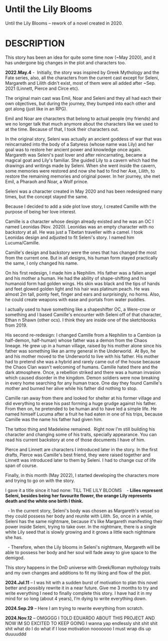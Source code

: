 # Until the Lily Blooms

Until the Lily Blooms – rework of a novel created in 2020.

# DESCRIPTION

This story has been an idea for quite some time now (~May 2020), and it has undergone big changes in the plot and characters too.

**2022.May.4** -  Initially, the story was inspired by Greek Mythology and the Fate series, also, all the characters from the current cast except for Seleni, Margareth and Lilith didn't exist, most of them were all added after ~Sep. 2021 (Linnett, Pierce and Circe etc).

The original main cast was Emil, Noar and Seleni and they all had each their own objectives, but during the journey, they bumped into each other and got along (just like in an RPG). 

Emil and Noar are characters that belong to actual people (my friends) and we no longer talk that much anymore about the characters like we used to at the time. Because of that, I took their characters out. 

In the original story, Seleni was actually an ancient goddess of war that was reincarnated into the body of a Satyress (whose name was Lily) and her goal was to restore her ancient power and knowledge once again. Margareth was Seleni's past lover and after reincarnating, became a magical goat and Lily's familiar. She guided Lily to a cavern which had the drawings and writings made by Seleni. When she went inside the cavern, some memories were restored and now she had to find her Axe, Lilith, to restore the remaining memories and original power. In her journey, she met Emil, a Pharaoh and Noar, a Wolf prince. 

Seleni was a character created in May 2020 and has been redesigned many times, but the concept stayed the same. 


Because I decided to add a side plot love story, I created Camille with the purpose of being her love interest.

Camille is a character whose design already existed and he was an OC I named Leonidas (Nov. 2020). Leonidas was an empty character with no backstory at all. He was just a Tibetan traveller with a camel. I took Leonidas design and adjusted to fit Seleni's story. I named him Lucuma/Camille. 

Camille's design and backstory were the ones that has changed the most from the current one. But in all designs, his human form stayed practically the same, I only changed his name.

On his first redesign, I made him a Nephilim. His father was a fallen angel and his mother a human. He had the ability of shape-shifting and his humanoid form had golden wings. His skin was black and the tips of hands and feet glowed golden light and his hair was platinum peach. He was almost 2m tall, pointy feet, finger and ears and surprisingly, no horns. Also, he could create weapons with ease and portals from water puddles. 

I actually used to have something like a shapeshifter OC, a Were-crow or something and I based Camille's encounter with Seleni off of that character, Ethan n Shawn (other ocs). I think they are inside one of the sketchbooks from 2019.

His second re-redesign: I changed Camille from a Nephilim to a Cambion (a half-demon, half-human) whose father was a demon from the Chaos lineage. He grew up in a human village, raised by his mother alone since his father was something like an army general in the Underworld. 
At 8yo, he and his mother moved to the Underworld to live with his father. His mother had to pretend she was a hybrid and rarely came out of the house because the Chaos Clan wasn't welcoming of humans. Camille hated there and the dark atmosphere. Once, a rebellion striked and there was a human invasion which caused disorder in the kingdom. Demon soldiers were now breaking in every home searching for any human trace. One day they found Camille's mother and burned her alive while his father did nothing to stop. 

Camille ran away from there and looked for shelter at his former village and did everything to erase his past forming a huge grudge against his father. From then on, he pretended to be human and to have led a simple life. He named himself Lucuma after a fruit he had eaten in one of his trips, because Camille was the name his father had given him. 

The tattoo thing and Madeleine remained. 
Right now I'm still building his character and changing some of his traits, specially appearance. You can read his current backstory at one of those documents I have of him. 

Pierce and Linnett are characters I introduced later in the story. In the first drafts, Pierce was Camille's best friend, they were raised together and Linnett was introduced later to them by Seleni. I had to change cuz of life span of course.

Finally, in this month (May 2022), I started developing the characters more and trying to go on with the story. 

I gave it a title since it had none: TILL THE LILY BLOOMS 
    - **Lilies represent Seleni, besides being her favourite flower, the orange Lily represents death and the white one birth I think.**
    
    - In the current story, Seleni's body was chosen as Margareth's vessel so they could possess her body and reunite with Lilith. So, once in a while, Seleni has the same nightmare, because it's like Margareth manifesting their power inside Seleni, trying to take over. In the nightmare, there is a single white Lily seed that is slowly growing and it grows a little each nightmare she has. 
    
    - Therefore, when the Lily blooms in Seleni's nightmare, Margareth will be able to possess her body and her soul will fade away to give space to the demigod.  
  
  This story happens in the DnD universe with Greek/Roman mythology traits and my own changes and additions to fit my liking and flow of the plot. 

**2024.Jul.11** – I was hit with a sudden burst of motivation to plan this novel better and possibly rewrite it in a near future. Give me 3 months to try and write everything I need to finally complete this story. I have had it in my mind for so long (about 4 years), I’m dying to write everything down.

**2024.Sep.29** – Here I am trying to rewrite everything from scratch.

**2024.Nov.12** – OMGGGG I TOLD EDUARDO ABOUT THIS PROJECT AND NOW IM SO EXCITED TO KEEP GOING I wanna yap endlessly shit shit shit shit what do I do what if I lose motivation nooooooo I must wrap dis up duuuuddd

